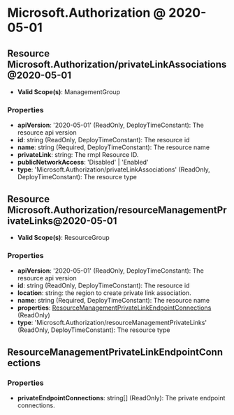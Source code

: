 # Microsoft.Authorization @ 2020-05-01

## Resource Microsoft.Authorization/privateLinkAssociations@2020-05-01
* **Valid Scope(s)**: ManagementGroup
### Properties
* **apiVersion**: '2020-05-01' (ReadOnly, DeployTimeConstant): The resource api version
* **id**: string (ReadOnly, DeployTimeConstant): The resource id
* **name**: string (Required, DeployTimeConstant): The resource name
* **privateLink**: string: The rmpl Resource ID.
* **publicNetworkAccess**: 'Disabled' | 'Enabled'
* **type**: 'Microsoft.Authorization/privateLinkAssociations' (ReadOnly, DeployTimeConstant): The resource type

## Resource Microsoft.Authorization/resourceManagementPrivateLinks@2020-05-01
* **Valid Scope(s)**: ResourceGroup
### Properties
* **apiVersion**: '2020-05-01' (ReadOnly, DeployTimeConstant): The resource api version
* **id**: string (ReadOnly, DeployTimeConstant): The resource id
* **location**: string: the region to create private link association.
* **name**: string (Required, DeployTimeConstant): The resource name
* **properties**: [ResourceManagementPrivateLinkEndpointConnections](#resourcemanagementprivatelinkendpointconnections) (ReadOnly)
* **type**: 'Microsoft.Authorization/resourceManagementPrivateLinks' (ReadOnly, DeployTimeConstant): The resource type

## ResourceManagementPrivateLinkEndpointConnections
### Properties
* **privateEndpointConnections**: string[] (ReadOnly): The private endpoint connections.

